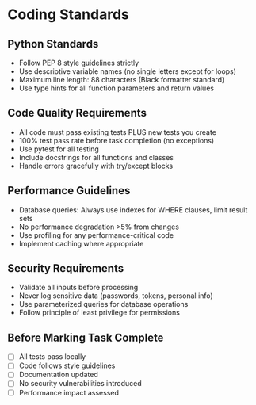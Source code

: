 # Coding Standards

## Python Standards
- Follow PEP 8 style guidelines strictly
- Use descriptive variable names (no single letters except for loops)
- Maximum line length: 88 characters (Black formatter standard)
- Use type hints for all function parameters and return values

## Code Quality Requirements
- All code must pass existing tests PLUS new tests you create
- 100% test pass rate before task completion (no exceptions)
- Use pytest for all testing
- Include docstrings for all functions and classes
- Handle errors gracefully with try/except blocks

## Performance Guidelines
- Database queries: Always use indexes for WHERE clauses, limit result sets
- No performance degradation >5% from changes
- Use profiling for any performance-critical code
- Implement caching where appropriate

## Security Requirements
- Validate all inputs before processing
- Never log sensitive data (passwords, tokens, personal info)
- Use parameterized queries for database operations
- Follow principle of least privilege for permissions

## Before Marking Task Complete
- [ ] All tests pass locally
- [ ] Code follows style guidelines
- [ ] Documentation updated
- [ ] No security vulnerabilities introduced
- [ ] Performance impact assessed